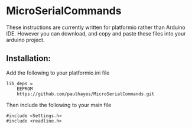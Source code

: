 # MicroSerialCommands

These instructions are currently written for platformio rather than Arduino IDE. However you can download, and copy and paste these files into your arduino project.

## Installation:

Add the following to your platformio.ini file
```
lib_deps = 
    EEPROM 
    https://github.com/paulhayes/MicroSerialCommands.git
```

Then include the following to your main file
```
#include <Settings.h>
#include <readline.h>
```
